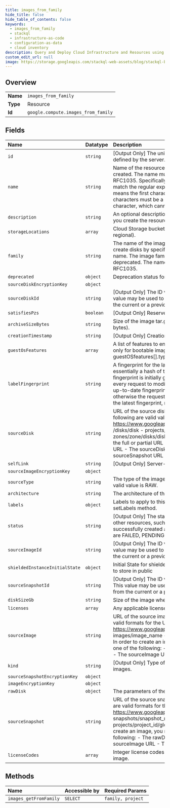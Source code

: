 ```yaml
---
title: images_from_family
hide_title: false
hide_table_of_contents: false
keywords:
  - images_from_family
  - stackql
  - infrastructure-as-code
  - configuration-as-data
  - cloud inventory
description: Query and Deploy Cloud Infrastructure and Resources using SQL
custom_edit_url: null
image: https://storage.googleapis.com/stackql-web-assets/blog/stackql-blog-post-featured-image.png
---
```

  
    

## Overview
<table><tbody>
<tr><td><b>Name</b></td><td><code>images_from_family</code></td></tr>
<tr><td><b>Type</b></td><td>Resource</td></tr>
<tr><td><b>Id</b></td><td><code>google.compute.images_from_family</code></td></tr>
</tbody></table>

## Fields
| Name | Datatype | Description |
|:-----|:---------|:------------|
| `id` | `string` | [Output Only] The unique identifier for the resource. This identifier is defined by the server. |
| `name` | `string` | Name of the resource; provided by the client when the resource is created. The name must be 1-63 characters long, and comply with RFC1035. Specifically, the name must be 1-63 characters long and match the regular expression `[a-z]([-a-z0-9]*[a-z0-9])?` which means the first character must be a lowercase letter, and all following characters must be a dash, lowercase letter, or digit, except the last character, which cannot be a dash. |
| `description` | `string` | An optional description of this resource. Provide this property when you create the resource. |
| `storageLocations` | `array` | Cloud Storage bucket storage location of the image (regional or multi-regional). |
| `family` | `string` | The name of the image family to which this image belongs. You can create disks by specifying an image family instead of a specific image name. The image family always returns its latest image that is not deprecated. The name of the image family must comply with RFC1035. |
| `deprecated` | `object` | Deprecation status for a public resource. |
| `sourceDiskEncryptionKey` | `object` |  |
| `sourceDiskId` | `string` | [Output Only] The ID value of the disk used to create this image. This value may be used to determine whether the image was taken from the current or a previous instance of a given disk name. |
| `satisfiesPzs` | `boolean` | [Output Only] Reserved for future use. |
| `archiveSizeBytes` | `string` | Size of the image tar.gz archive stored in Google Cloud Storage (in bytes). |
| `creationTimestamp` | `string` | [Output Only] Creation timestamp in RFC3339 text format. |
| `guestOsFeatures` | `array` | A list of features to enable on the guest operating system. Applicable only for bootable images. To see a list of available options, see the guestOSfeatures[].type parameter. |
| `labelFingerprint` | `string` | A fingerprint for the labels being applied to this image, which is essentially a hash of the labels used for optimistic locking. The fingerprint is initially generated by Compute Engine and changes after every request to modify or update labels. You must always provide an up-to-date fingerprint hash in order to update or change labels, otherwise the request will fail with error 412 conditionNotMet. To see the latest fingerprint, make a get() request to retrieve an image. |
| `sourceDisk` | `string` | URL of the source disk used to create this image. For example, the following are valid values: - https://www.googleapis.com/compute/v1/projects/project/zones/zone /disks/disk - projects/project/zones/zone/disks/disk - zones/zone/disks/disk In order to create an image, you must provide the full or partial URL of one of the following: - The rawDisk.source URL - The sourceDisk URL - The sourceImage URL - The sourceSnapshot URL  |
| `selfLink` | `string` | [Output Only] Server-defined URL for the resource. |
| `sourceImageEncryptionKey` | `object` |  |
| `sourceType` | `string` | The type of the image used to create this disk. The default and only valid value is RAW. |
| `architecture` | `string` | The architecture of the image. Valid values are ARM64 or X86_64. |
| `labels` | `object` | Labels to apply to this image. These can be later modified by the setLabels method. |
| `status` | `string` | [Output Only] The status of the image. An image can be used to create other resources, such as instances, only after the image has been successfully created and the status is set to READY. Possible values are FAILED, PENDING, or READY. |
| `sourceImageId` | `string` | [Output Only] The ID value of the image used to create this image. This value may be used to determine whether the image was taken from the current or a previous instance of a given image name. |
| `shieldedInstanceInitialState` | `object` | Initial State for shielded instance, these are public keys which are safe to store in public |
| `sourceSnapshotId` | `string` | [Output Only] The ID value of the snapshot used to create this image. This value may be used to determine whether the snapshot was taken from the current or a previous instance of a given snapshot name. |
| `diskSizeGb` | `string` | Size of the image when restored onto a persistent disk (in GB). |
| `licenses` | `array` | Any applicable license URI. |
| `sourceImage` | `string` | URL of the source image used to create this image. The following are valid formats for the URL: - https://www.googleapis.com/compute/v1/projects/project_id/global/ images/image_name - projects/project_id/global/images/image_name In order to create an image, you must provide the full or partial URL of one of the following: - The rawDisk.source URL - The sourceDisk URL - The sourceImage URL - The sourceSnapshot URL  |
| `kind` | `string` | [Output Only] Type of the resource. Always compute#image for images. |
| `sourceSnapshotEncryptionKey` | `object` |  |
| `imageEncryptionKey` | `object` |  |
| `rawDisk` | `object` | The parameters of the raw disk image. |
| `sourceSnapshot` | `string` | URL of the source snapshot used to create this image. The following are valid formats for the URL: - https://www.googleapis.com/compute/v1/projects/project_id/global/ snapshots/snapshot_name - projects/project_id/global/snapshots/snapshot_name In order to create an image, you must provide the full or partial URL of one of the following: - The rawDisk.source URL - The sourceDisk URL - The sourceImage URL - The sourceSnapshot URL  |
| `licenseCodes` | `array` | Integer license codes indicating which licenses are attached to this image. |
## Methods
| Name | Accessible by | Required Params |
|:-----|:--------------|:----------------|
| `images_getFromFamily` | `SELECT` | `family, project` |
